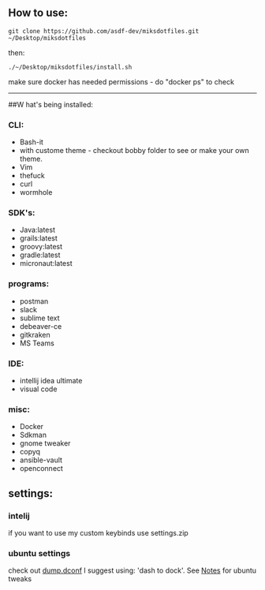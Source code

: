 ## How to use:
`git clone https://github.com/asdf-dev/miksdotfiles.git ~/Desktop/miksdotfiles`

then:

`./~/Desktop/miksdotfiles/install.sh`



make sure docker has needed permissions - do "docker ps" to check

----
##W hat's being installed:


### CLI:
 * Bash-it
 * with custome theme - checkout bobby folder to see or make your own theme.
 * Vim
 * thefuck
 * curl
 * wormhole



### SDK's:
 * Java:latest
 * grails:latest
 * groovy:latest
 * gradle:latest
 * micronaut:latest

### programs:
 * postman
 * slack
 * sublime text
 * debeaver-ce
 * gitkraken
 * MS Teams

### IDE:
* intellij idea ultimate
* visual code

### misc:
 * Docker
 * Sdkman
 * gnome tweaker
 * copyq
 * ansible-vault
 * openconnect

## settings:

### intelij
if you want to use my custom keybinds use settings.zip

### ubuntu settings
check out [dump.dconf](dump.dconf) I suggest using: 'dash to dock'.
See [Notes](Notes) for ubuntu tweaks
